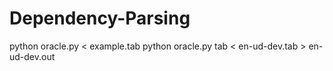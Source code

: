 # Dependency-Parsing
python oracle.py < example.tab
python oracle.py tab < en-ud-dev.tab > en-ud-dev.out
